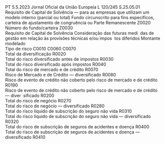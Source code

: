 PT  5.5.2023 Jornal Oficial da União Europeia L 120/245
 S.25.05.01  
Requisito de Capital de Solvência — para as empresas que utilizam um modelo interno (parcial ou total) 
Fundo circunscrito para fins específicos, carteira de ajustamento de congruência ou 
Parte Remanescente  Z0020  
Número do fundo/carteira  Z0030  
Requisito de Capital de 
Solvência  Consideração das futuras medi ­
das de gestão em relação às 
provisões técnicas e/ou impos ­
tos diferidos  Montante modelado  
Tipo de risco  C0010  C0060  C0070  
Total da diversificação  R0020  
Total do risco diversificado antes de impostos  R0030  
Total do risco diversificado após impostos  R0040  
Total do risco de mercado e de crédito  R0070  
Risco de Mercado e de Crédito — diversificado  R0080  
Risco de evento de crédito não coberto pelo risco de mercado e de crédito  R0190  
Risco de evento de crédito não coberto pelo risco de mercado e de crédito — diver ­
sificado  R0200  
Total do risco de negócio  R0270  
Total do risco de negócio — diversificado  R0280  
Total do risco líquido de subscrição do seguro não vida  R0310  
Total do risco líquido de subscrição do seguro não vida — diversificado  R0320  
Total do risco de subscrição de seguros de acidentes e doença  R0400  
Total do risco de subscrição de seguros de acidentes e doença — diversificado  R0410